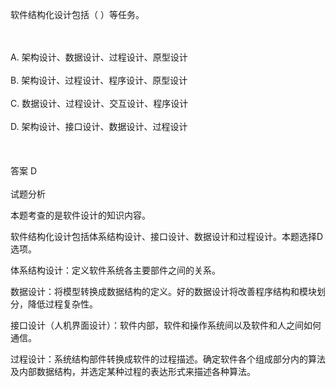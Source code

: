 <div class="detail lh2"><p>软件结构化设计包括（  ）等任务。</p><br/><br/>A. 架构设计、数据设计、过程设计、原型设计<br/><br/>B. 架构设计、过程设计、程序设计、原型设计<br/><br/>C. 数据设计、过程设计、交互设计、程序设计<br/><br/>D. 架构设计、接口设计、数据设计、过程设计<br/><br/><br/><br/>答案 D<br/><br/>试题分析<br/><p></p><p>本题考查的是软件设计的知识内容。</p><p>软件结构化设计包括体系结构设计、接口设计、数据设计和过程设计。本题选择D选项。</p><p>体系结构设计：定义软件系统各主要部件之间的关系。</p><p>数据设计：将模型转换成数据结构的定义。好的数据设计将改善程序结构和模块划分，降低过程复杂性。</p><p>接口设计（人机界面设计）：软件内部，软件和操作系统间以及软件和人之间如何通信。</p><p>过程设计：系统结构部件转换成软件的过程描述。确定软件各个组成部分内的算法及内部数据结构，并选定某种过程的表达形式来描述各种算法。  </p></div>